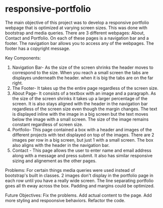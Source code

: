 # responsive-portfolio

The main objective of this project was to develop a responsive portfolio webpage that is optimized at varying screen sizes. This was done with bootstrap and media queries.
There are 3 different webpages: About, Contact and Portfolio. On each of these pages is a navigation bar and a footer. The navigation bar
allows you to access any of the webpages. The footer has a copyright message.

Key Components:
1. Navigation Bar- As the size of the screen shrinks the header moves to correspond to the size. When you reach a small screen the tabs are displayes underneath the header. 
when it is big the tabs are on the far right.
2. The Footer- It takes up the the entire page regardless of the screen size.
3. About Page- It consists of a textbox with an image and a paragraph. As the size of the screen shrinks it takes up a larger percentage of the screen. It is also stays aligned with the header in the navigation bar regardless of the screen size even though the margin changes. The text is displayed inline with the image in a big screen but the text moves below the image with a small screen. The size of the image remains constant regardless of screen size.
4. Portfolio- This page contained a box with a header and images of the different projects with text displayed on top of the images. There are 2 images per row in a big screen, but just 1 with a small screen. The box also aligns with the header in the navigation bar.
5. Contact - This page allows the user to enter name and email address along with a message and press submit. It also has similar responsive sizing and alignement as the other pages.

Problems:
For certain things media queries were used instead of bootstrap's built in classes.
2 images don't display in the portfolio page in each row until you have a really wide screen.
The line separating portfolio goes all th eway across the box.
Padding and margins could be optimized.

Future Objectives:
Fix the problems.
Add actual content to the page.
Add more styling and respoonsive behaviors.
Refactor the code.